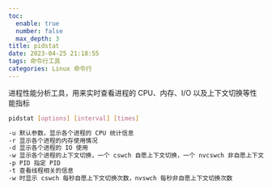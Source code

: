 ```yaml
---
toc:
  enable: true
  number: false
  max_depth: 3
title: pidstat
date: 2023-04-25 21:18:55
tags: 命令行工具
categories: Linux 命令行
---
```


进程性能分析工具，用来实时查看进程的 CPU、内存、I/O 以及上下文切换等性能指标

```sh
pidstat [options] [interval] [times]

-u 默认参数，显示各个进程的 CPU 统计信息
-r 显示各个进程的内存使用情况
-d 显示各个进程的 IO 使用
-w 显示各个进程的上下文切换，一个 cswch 自愿上下文切换，一个 nvcswch 非自愿上下文切换
-p PID 指定 PID
-t 查看线程相关的信息
-w 时显示 cswch 每秒自愿上下文切换次数，nvswch 每秒非自愿上下文切换次数
```